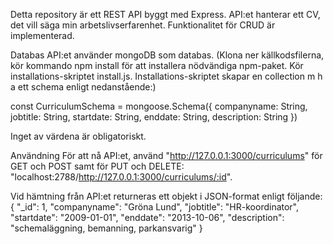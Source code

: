 Detta repository är ett REST API byggt med Express. API:et hanterar ett CV, det vill säga min arbetslivserfarenhet. Funktionalitet för CRUD är implementerad.

Databas API:et använder mongoDB som databas. (Klona ner källkodsfilerna, kör kommando npm install för att installera nödvändiga npm-paket. Kör installations-skriptet install.js. Installations-skriptet skapar en collection m h a ett schema enligt nedanstående:)

const CurriculumSchema = mongoose.Schema({
    companyname: String, 
    jobtitle: String,
    startdate: String,
    enddate: String,
    description: String
})

Inget av värdena är obligatoriskt.

Användning För att nå API:et, använd "http://127.0.0.1:3000/curriculums" för GET och POST samt för PUT och DELETE: "localhost:2788/http://127.0.0.1:3000/curriculums/:id".

Vid hämtning från API:et returneras ett objekt i JSON-format enligt följande: { "_id": 1, "companyname": "Gröna Lund", "jobtitle": "HR-koordinator", "startdate": "2009-01-01", "enddate": "2013-10-06", "description": "schemaläggning, bemanning, parkansvarig" }
